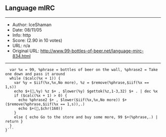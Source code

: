 
## Language mIRC ##
---
- Author: IceShaman
- Date: 08/11/05
- Info: http
- Score:  (2.90 in 10 votes)
- URL: n/a
- Original URL: http://www.99-bottles-of-beer.net/language-mirc-834.html
---

```alias beer {
  var %x = 99, %phrase = bottles of beer on the wall, %phrase2 = Take one down and pass it around
  while ($calc(%x + 1)) {
    var %y = $iif(%x,%x,No more), %z = $remove(%phrase,$iif(%x == 1,s))
    echo $+(,%y) %z $+ , $lower(%y) $gettok(%z,1-3,32) $+ . | dec %x
    if ($calc(%x + 1) > 0) { 
      echo %phrase2 $+ , $lower($iif(%x,%x,No more)) $+($remove(%phrase,$iif(%x == 1,s)),.) 
      echo $+(,$chr(160))
    }
    else { echo Go to the store and buy some more, 99 $+(%phrase,.) | return }    
  }
}```